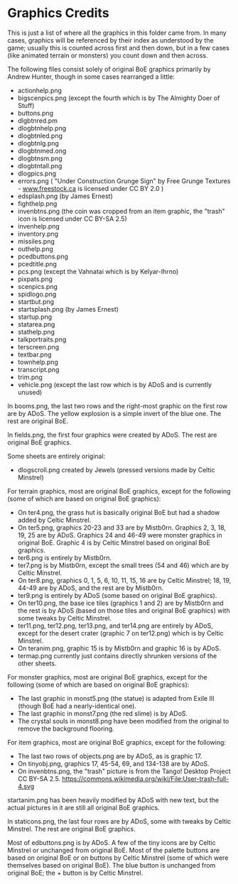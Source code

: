 Graphics Credits
================

This is just a list of where all the graphics in this folder came from. In many cases,
graphics will be referenced by their index as understood by the game; usually this is
counted across first and then down, but in a few cases (like animated terrain or monsters)
you count down and then across.

The following files consist solely of original BoE graphics primarily by Andrew Hunter,
though in some cases rearranged a little:

- actionhelp.png
- bigscenpics.png (except the fourth which is by The Almighty Doer of Stuff)
- buttons.png
- dlgbtnred.pm
- dlogbtnhelp.png
- dlogbtnled.png
- dlogbtnlg.png
- dlogbtnmed.ong
- dlogbtnsm.png
- dlogbtntall.png
- dlogpics.png
- errors.png ( "Under Construction Grunge Sign" by Free Grunge Textures - www.freestock.ca is licensed under CC BY 2.0 )
- edsplash.png (by James Ernest)
- fighthelp.png
- invenbtns.png (the coin was cropped from an item graphic, the "trash" icon is licensed under CC BY-SA 2.5)
- invenhelp.png
- inventory.png
- missiles.png
- outhelp.png
- pcedbuttons.png
- pcedtitle.png
- pcs.png (except the Vahnatai which is by Kelyar-Ihrno)
- pixpats.png
- scenpics.png
- spidlogo.png
- startbut.png
- startsplash.png (by James Ernest)
- startup.png
- statarea.png
- stathelp.png
- talkportraits.png
- terscreen.png
- textbar.png
- townhelp.png
- transcript.png
- trim.png
- vehicle.png (except the last row which is by ADoS and is currently unused)

In booms.png, the last two rows and the right-most graphic on the first row are by ADoS.
The yellow explosion is a simple invert of the blue one. The rest are original BoE.

In fields.png, the first four graphics were created by ADoS.
The rest are original BoE graphics.

Some sheets are entirely original:

- dlogscroll.png created by Jewels (pressed versions made by Celtic Minstrel)

For terrain graphics, most are original BoE graphics, except for the following (some of
which are based on original BoE graphics):

- On ter4.png, the grass hut is basically original BoE but had a shadow added by
Celtic Minstrel.
- On ter5.png, graphics 20-23 and 33 are by Mistb0rn. Graphics 2, 3, 18, 19, 25 are by ADoS.
Graphics 24 and 46-49 were monster graphics in original BoE. Graphic 4 is by Celtic Minstrel
based on original BoE graphics.
- ter6.png is entirely by Mistb0rn.
- ter7.png is by Mistb0rn, except the small trees (54 and 46) which are by Celtic
Minstrel.
- On ter8.png, graphics 0, 1, 5, 6, 10, 11, 15, 16 are by Celtic Minstrel; 18, 19, 44-49
are by ADoS, and the rest are by Mistb0rn.
- ter9.png is entirely by ADoS (some based on original BoE graphics).
- On ter10.png, the base ice tiles (graphics 1 and 2) are by Mistb0rn and the rest is by
ADoS (based on those tiles and original BoE graphics) with some tweaks by Celtic Minstrel.
- ter11.png, ter12.png, ter13.png, and ter14.png are entirely by ADoS, except for the
desert crater (graphic 7 on ter12.png) which is by Celtic Minstrel.
- On teranim.png, graphic 15 is by Mistb0rn and graphic 16 is by ADoS.
- termap.png currently just contains directly shrunken versions of the other sheets.

For monster graphics, most are original BoE graphics, except for the following (some of
which are based on original BoE graphics):

- The last graphic in monst5.png (the statue) is adapted from Exile III (though BoE had a
nearly-identical one).
- The last graphic in monst7.png (the red slime) is by ADoS.
- The crystal souls in monst8.png have been modified from the original to remove the
background flooring.

For item graphics, most are original BoE graphics, except for the following:

- The last two rows of objects.png are by ADoS, as is graphic 17.
- On tinyobj.png, graphics 17, 45-54, 69, and 134-138 are by ADoS.
- On invenbtns.png, the "trash" picture is from the Tango! Desktop Project CC BY-SA 2.5.
	https://commons.wikimedia.org/wiki/File:User-trash-full-4.svg

startanim.png has been heavily modified by ADoS with new text, but the actual pictures
in it are still all original BoE graphics.

In staticons.png, the last four rows are by ADoS, some with tweaks by Celtic Minstrel.
The rest are original BoE graphics.

Most of edbuttons.png is by ADoS. A few of the tiny icons are by Celtic Minstrel or
unchanged from original BoE. Most of the palette buttons are based on original BoE or on
buttons by Celtic Minstrel (some of which were themselves based on original BoE). The
blue button is unchanged from original BoE; the + button is by Celtic Minstrel.
